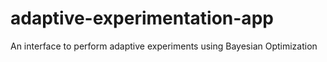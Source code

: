 # adaptive-experimentation-app
An interface to perform adaptive experiments using Bayesian Optimization
